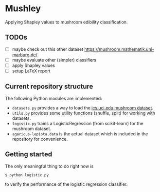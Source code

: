 # Mushley

Applying Shapley values to mushroom edibility classification.

## TODOs
- [ ] maybe check out this other dataset https://mushroom.mathematik.uni-marburg.de/
- [ ] maybe evaluate other (simpler) classifiers
- [ ] apply Shapley values
- [ ] setup LaTeX report

## Current repository structure
The following Python modules are implemented:
- `datasets.py` provides a way to load the [ics.uci.edu mushroom dataset](https://archive.ics.uci.edu/ml/datasets/Mushroom).
- `utils.py` provides some utility functions (shuffle, split) for working with datasets.
- `logistic.py` trains a LogisticRegression (from scikit-learn) for the mushroom dataset.
- `agaricus-lepiota.data` is the actual dataset which is included in the repository for convenience.

## Getting started
The only meaningful thing to do right now is

```console
$ python logistic.py
```

to verify the performance of the logistic regression classifier.
